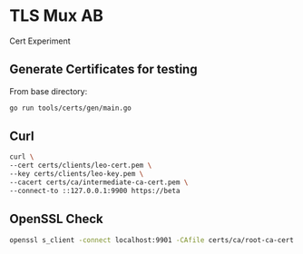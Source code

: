 # TLS Mux AB

Cert Experiment

## Generate Certificates for testing

From base directory:

```bash
go run tools/certs/gen/main.go
```

## Curl

```bash
curl \
--cert certs/clients/leo-cert.pem \
--key certs/clients/leo-key.pem \
--cacert certs/ca/intermediate-ca-cert.pem \
--connect-to ::127.0.0.1:9900 https://beta
```

## OpenSSL Check

```sh
openssl s_client -connect localhost:9901 -CAfile certs/ca/root-ca-cert.pem
```
